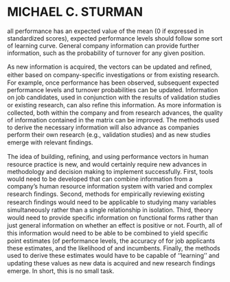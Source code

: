 # MICHAEL C. STURMAN

all performance has an expected value of the mean (0 if expressed in standardized scores), expected performance levels should follow some sort of learning curve. General company information can provide further information, such as the probability of turnover for any given position.

As new information is acquired, the vectors can be updated and reﬁned, either based on company-speciﬁc investigations or from existing research. For example, once performance has been observed, subsequent expected performance levels and turnover probabilities can be updated. Information on job candidates, used in conjunction with the results of validation studies or existing research, can also reﬁne this information. As more information is collected, both within the company and from research advances, the quality of information contained in the matrix can be improved. The methods used to derive the necessary information will also advance as companies perform their own research (e.g., validation studies) and as new studies emerge with relevant ﬁndings.

The idea of building, reﬁning, and using performance vectors in human resource practice is new, and would certainly require new advances in methodology and decision making to implement successfully. First, tools would need to be developed that can combine information from a company’s human resource information system with varied and complex research ﬁndings. Second, methods for empirically reviewing existing research ﬁndings would need to be applicable to studying many variables simultaneously rather than a single relationship in isolation. Third, theory would need to provide speciﬁc information on functional forms rather than just general information on whether an effect is positive or not. Fourth, all of this information would need to be able to be combined to yield speciﬁc point estimates (of performance levels, the accuracy of for job applicants these estimates, and the likelihood of and incumbents. Finally, the methods used to derive these estimates would have to be capable of ‘‘learning’’ and updating these values as new data is acquired and new research ﬁndings emerge. In short, this is no small task.